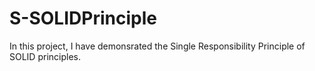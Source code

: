# S-SOLIDPrinciple

In this project, I have demonsrated the Single Responsibility Principle of SOLID principles.
